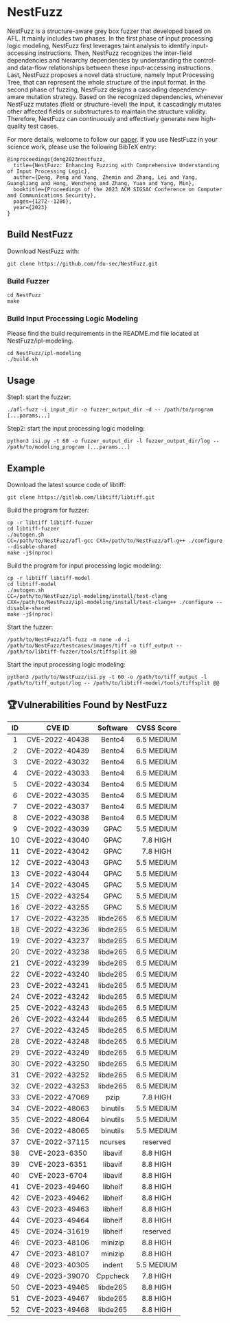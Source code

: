 # NestFuzz

NestFuzz is a structure-aware grey box fuzzer that developed based on AFL. It mainly includes two phases. 
In the first phase of input processing logic modeling, NestFuzz first leverages taint analysis to identify input-accessing instructions. Then, NestFuzz recognizes the inter-field dependencies and hierarchy dependencies by understanding the control- and data-flow relationships between these input-accessing instructions. Last, NestFuzz proposes a novel data structure, namely Input Processing Tree, that can represent the whole structure of the input format.
In the second phase of fuzzing, NestFuzz designs a cascading dependency-aware mutation strategy. Based on the recognized dependencies, whenever NestFuzz mutates (field or structure-level) the input, it cascadingly mutates other affected fields or substructures to maintain the structure validity. Therefore, NestFuzz can continuously and effectively generate new high-quality test cases.

For more details, welcome to follow our [paper](https://dl.acm.org/doi/abs/10.1145/3576915.3623103).
If you use NestFuzz in your science work, please use the following BibTeX entry:
```
@inproceedings{deng2023nestfuzz,
  title={NestFuzz: Enhancing Fuzzing with Comprehensive Understanding of Input Processing Logic},
  author={Deng, Peng and Yang, Zhemin and Zhang, Lei and Yang, Guangliang and Hong, Wenzheng and Zhang, Yuan and Yang, Min},
  booktitle={Proceedings of the 2023 ACM SIGSAC Conference on Computer and Communications Security},
  pages={1272--1286},
  year={2023}
}
```

## Build NestFuzz
Download NestFuzz with:
```
git clone https://github.com/fdu-sec/NestFuzz.git
```
### Build Fuzzer
```
cd NestFuzz
make
```

### Build Input Processing Logic Modeling
Please find the build requirements in the README.md file located at NestFuzz/ipl-modeling.
```
cd NestFuzz/ipl-modeling
./build.sh
```

## Usage
Step1: start the fuzzer:
```
./afl-fuzz -i input_dir -o fuzzer_output_dir -d -- /path/to/program [...params...]
```
Step2: start the input processing logic modeling:
```
python3 isi.py -t 60 -o fuzzer_output_dir -l fuzzer_output_dir/log -- /path/to/modeling_program [...params...]
```
## Example
Download the latest source code of libtiff:

```
git clone https://gitlab.com/libtiff/libtiff.git
```
Build the program for fuzzer:
```
cp -r libtiff libtiff-fuzzer
cd libtiff-fuzzer
./autogen.sh
CC=/path/to/NestFuzz/afl-gcc CXX=/path/to/NestFuzz/afl-g++ ./configure --disable-shared
make -j$(nproc)
```
Build the program for input processing logic modeling:
```
cp -r libtiff libtiff-model
cd libtiff-model
./autogen.sh
CC=/path/to/NestFuzz/ipl-modeling/install/test-clang CXX=/path/to/NestFuzz/ipl-modeling/install/test-clang++ ./configure --disable-shared
make -j$(nproc)
```
Start the fuzzer:
```
/path/to/NestFuzz/afl-fuzz -m none -d -i /path/to/NestFuzz/testcases/images/tiff -o tiff_output -- /path/to/libtiff-fuzzer/tools/tiffsplit @@
```
Start the input processing logic modeling:
```
python3 /path/to/NestFuzz/isi.py -t 60 -o /path/to/tiff_output -l /path/to/tiff_output/log -- /path/to/libtiff-model/tools/tiffsplit @@
```
## 🏆Vulnerabilities Found by NestFuzz
|  ID  |  CVE ID        | Software | CVSS Score |
| :---:  | :--------------: | :------: | :---: |
|  1   | CVE-2022-40438 | Bento4 | 6.5 MEDIUM |
|  2   | CVE-2022-40439 | Bento4 | 6.5 MEDIUM |
|  3   | CVE-2022-43032 | Bento4 | 6.5 MEDIUM |
|  4   | CVE-2022-43033 | Bento4 | 6.5 MEDIUM |
|  5   | CVE-2022-43034 | Bento4 | 6.5 MEDIUM |
|  6   | CVE-2022-43035 | Bento4 | 6.5 MEDIUM |
|  7   | CVE-2022-43037 | Bento4 | 6.5 MEDIUM |
|  8   | CVE-2022-43038 | Bento4 | 6.5 MEDIUM |
|  9   | CVE-2022-43039 | GPAC | 5.5 MEDIUM |
|  10   | CVE-2022-43040 | GPAC | 7.8 HIGH |
|  11   | CVE-2022-43042 | GPAC | 7.8 HIGH |
|  12   | CVE-2022-43043 | GPAC | 5.5 MEDIUM |
|  13   | CVE-2022-43044 | GPAC | 5.5 MEDIUM |
|  14   | CVE-2022-43045 | GPAC | 5.5 MEDIUM |
|  15   | CVE-2022-43254 | GPAC | 5.5 MEDIUM |
|  16   | CVE-2022-43255 | GPAC | 5.5 MEDIUM |
|  17   | CVE-2022-43235 | libde265 | 6.5 MEDIUM |
|  18   | CVE-2022-43236 | libde265 | 6.5 MEDIUM |
|  19   | CVE-2022-43237 | libde265 | 6.5 MEDIUM |
|  20   | CVE-2022-43238 | libde265 | 6.5 MEDIUM |
|  21   | CVE-2022-43239 | libde265 | 6.5 MEDIUM |
|  22   | CVE-2022-43240 | libde265 | 6.5 MEDIUM |
|  23   | CVE-2022-43241 | libde265 | 6.5 MEDIUM |
|  24   | CVE-2022-43242 | libde265 | 6.5 MEDIUM |
|  25   | CVE-2022-43243 | libde265 | 6.5 MEDIUM |
|  26   | CVE-2022-43244 | libde265 | 6.5 MEDIUM |
|  27   | CVE-2022-43245 | libde265 | 6.5 MEDIUM |
|  28   | CVE-2022-43248 | libde265 | 6.5 MEDIUM |
|  29   | CVE-2022-43249 | libde265 | 6.5 MEDIUM |
|  30   | CVE-2022-43250 | libde265 | 6.5 MEDIUM |
|  31   | CVE-2022-43252 | libde265 | 6.5 MEDIUM |
|  32   | CVE-2022-43253 | libde265 | 6.5 MEDIUM |
|  33   | CVE-2022-47069 | pzip | 7.8 HIGH |
|  34   | CVE-2022-48063 | binutils | 5.5 MEDIUM |
|  35   | CVE-2022-48064 | binutils | 5.5 MEDIUM |
|  36   | CVE-2022-48065 | binutils | 5.5 MEDIUM |
|  37   | CVE-2022-37115 | ncurses  | reserved   | 
|  38   | CVE-2023-6350  | libavif | 8.8 HIGH |
|  39   | CVE-2023-6351  | libavif | 8.8 HIGH |
|  40   | CVE-2023-6704  | libavif | 8.8 HIGH |
|  41   | CVE-2023-49460 | libheif | 8.8 HIGH |
|  42   | CVE-2023-49462 | libheif | 8.8 HIGH |
|  43   | CVE-2023-49463 | libheif | 8.8 HIGH |
|  44   | CVE-2023-49464 | libheif | 8.8 HIGH |
|  45   | CVE-2024-31619 | libheif | reserved |
|  46   | CVE-2023-48106 | minizip | 8.8 HIGH |
|  47   | CVE-2023-48107 | minizip | 8.8 HIGH |
|  48   | CVE-2023-40305 | indent  | 5.5 MEDIUM |
|  49   | CVE-2023-39070 | Cppcheck | 7.8 HIGH |
|  50   | CVE-2023-49465 | libde265 | 8.8 HIGH |
|  51   | CVE-2023-49467 | libde265 | 8.8 HIGH |
|  52   | CVE-2023-49468 | libde265 | 8.8 HIGH |
